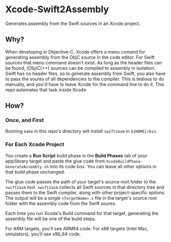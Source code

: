 # Xcode-Swift2Assembly

Generates assembly from the Swift sources in an Xcode project.

## Why?

When developing in Objective-C, Xcode offers a menu comand for generating assembly from the ObjC source in the code editor.  For Swift sources that menu command doesn't exist.  As long as the header files can be found, (Obj)C(++) sources can be compiled to assembly in isolation.  Swift has no header files, so to generate assembly from Swift, you also have to pass the soures of all dependencies to the compiler.  This is tedious to do manually, and you'd have to leave Xcode for the command line to do it.  This repo automates that task inside Xcode.

## How?

### Once, and First

Running `make` in this repo's directory will install `swift2asm` in `${HOME}/bin`.

### For Each Xcode Project

You create a **Run Script** build phase in the **Build Phases** tab of your app/library target and paste the glue code from `XcodeBuildPhase-GenerateAssembly.sh` into its code box.  You can leave all other options in that build phase unchanged.

The glue code passes the path of your target's source root folder to the `swift2asm` tool.  `swift2asm` collects all Swift sources in that directory tree and passes them to the Swift compiler, along with other project-specific options.  The output will be a single `<TargetName>.s` file in the target's source root folder with the assembly code from the Swift soures.

Each time you run Xcode's Build command for that target, generating the assembly file will be one of the build steps.

For ARM targets, you'll see ARM64 code.  For x86 targets (Intel Mac, simulators), you'll see x86_64 code.

